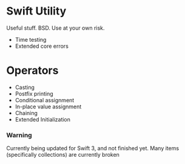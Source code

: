# Swift Utility

Useful stuff. BSD. Use at your own risk.

* Time testing
* Extended core errors

# Operators
* Casting
* Postfix printing
* Conditional assignment
* In-place value assignment
* Chaining
* Extended Initialization

### Warning

Currently being updated for Swift 3, and not finished yet. Many items (specifically collections) are currently broken